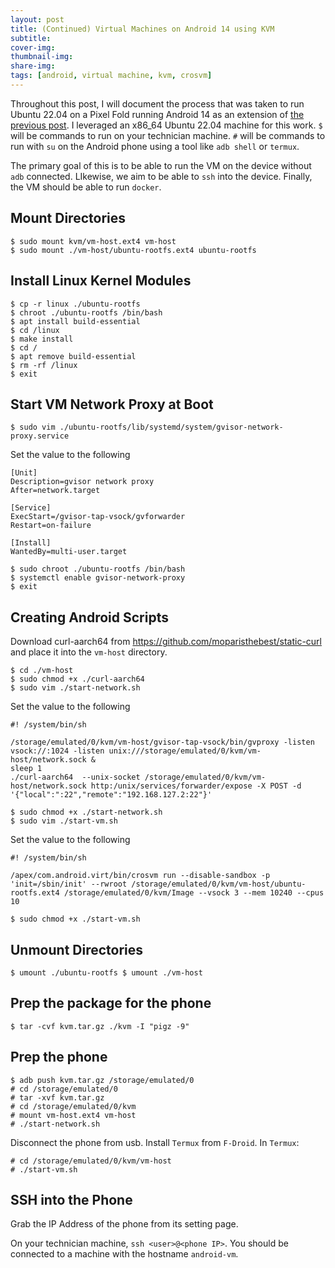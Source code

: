 ```yaml
---
layout: post
title: (Continued) Virtual Machines on Android 14 using KVM
subtitle: 
cover-img:
thumbnail-img: 
share-img: 
tags: [android, virtual machine, kvm, crosvm]
---
```


Throughout this post, I will document the process that was taken to run Ubuntu 22.04 on a Pixel Fold running Android 14 as an extension of [the previous post](/2024-01-05-virtual_machines_on_android_14_using_KVM/).  I leveraged an x86_64 Ubuntu 22.04 machine for this work. `$` will be commands to run on your technician machine. `#` will be commands to run with `su` on the Android phone using a tool like `adb shell` or `termux`.

The primary goal of this is to be able to run the VM on the device without `adb` connected.  LIkewise, we aim to be able to `ssh` into the device.  Finally, the VM should be able to run `docker`.

## Mount Directories
```
$ sudo mount kvm/vm-host.ext4 vm-host
$ sudo mount ./vm-host/ubuntu-rootfs.ext4 ubuntu-rootfs
```

## Install Linux Kernel Modules
```
$ cp -r linux ./ubuntu-rootfs
$ chroot ./ubuntu-rootfs /bin/bash
$ apt install build-essential
$ cd /linux
$ make install
$ cd /
$ apt remove build-essential
$ rm -rf /linux
$ exit
```

## Start VM Network Proxy at Boot
```
$ sudo vim ./ubuntu-rootfs/lib/systemd/system/gvisor-network-proxy.service
```

Set the value to the following
```
[Unit]
Description=gvisor network proxy
After=network.target

[Service]
ExecStart=/gvisor-tap-vsock/gvforwarder
Restart=on-failure

[Install]
WantedBy=multi-user.target
```

```
$ sudo chroot ./ubuntu-rootfs /bin/bash
$ systemctl enable gvisor-network-proxy
$ exit
```

## Creating Android Scripts
Download curl-aarch64 from https://github.com/moparisthebest/static-curl and place it into the `vm-host` directory.
```
$ cd ./vm-host
$ sudo chmod +x ./curl-aarch64
$ sudo vim ./start-network.sh
```

Set the value to the following
```
#! /system/bin/sh

/storage/emulated/0/kvm/vm-host/gvisor-tap-vsock/bin/gvproxy -listen vsock://:1024 -listen unix:///storage/emulated/0/kvm/vm-host/network.sock &
sleep 1
./curl-aarch64  --unix-socket /storage/emulated/0/kvm/vm-host/network.sock http:/unix/services/forwarder/expose -X POST -d '{"local":":22","remote":"192.168.127.2:22"}'
```

```
$ sudo chmod +x ./start-network.sh
$ sudo vim ./start-vm.sh
```

Set the value to the following
```
#! /system/bin/sh

/apex/com.android.virt/bin/crosvm run --disable-sandbox -p 'init=/sbin/init' --rwroot /storage/emulated/0/kvm/vm-host/ubuntu-rootfs.ext4 /storage/emulated/0/kvm/Image --vsock 3 --mem 10240 --cpus 10
```

```
$ sudo chmod +x ./start-vm.sh
```

## Unmount Directories
``
$ umount ./ubuntu-rootfs
$ umount ./vm-host
``

## Prep the package for the phone
```
$ tar -cvf kvm.tar.gz ./kvm -I "pigz -9"
```

## Prep the phone
```
$ adb push kvm.tar.gz /storage/emulated/0
# cd /storage/emulated/0
# tar -xvf kvm.tar.gz
# cd /storage/emulated/0/kvm
# mount vm-host.ext4 vm-host
# ./start-network.sh
```

Disconnect the phone from usb.  Install `Termux` from `F-Droid`.  In `Termux`:
```
# cd /storage/emulated/0/kvm/vm-host
# ./start-vm.sh
```

## SSH into the Phone
Grab the IP Address of the phone from its setting page.

On your technician machine, `ssh <user>@<phone IP>`.  You should be connected to a machine with the hostname `android-vm`.
